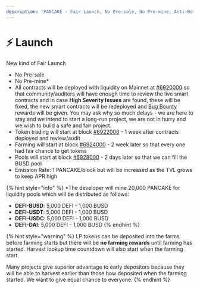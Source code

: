 ```yaml
---
description: 'PANCAKE - Fair Launch, No Pre-sale, No Pre-mine, Anti-Bot, Anti Whale'
---
```


# ⚡ Launch

New kind of Fair Launch

* No Pre-sale
* No Pre-mine\*
* All contracts will be deployed with liquidity on Mainnet at [\#6920000](https://bscscan.com/block/countdown/6922000) so that community/auditors will have enough time to review the live smart contracts and in case **High Severity Issues** are found, these will be fixed, the new smart contracts will be redeployed and [Bug Bounty](security/bug-bounty.md) rewards will be given. You may ask why so much delays - we are here to stay and we intend to start a long-run project, we are not in hurry and we wish to build a safe and fair project.
* Token trading will start at block [\#6922000](https://bscscan.com/block/countdown/6922000) - 1 week after contracts deployed and review/audit
* Farming will start at block [\#6924000](https://bscscan.com/block/countdown/6922000) - 2 week later so that every one had fair chance to get tokens
* Pools will start at block [\#6928000](https://bscscan.com/block/countdown/6922000) - 2 days later so that we can fill the BUSD pool
* Emission Rate: 1 PANCAKE/block but will be increased as the TVL grows to keep APR high

{% hint style="info" %}
\*The developer will mine 20,000 PANCAKE for liquidity pools which will be distributed as follows:

* **DEFI-BUSD**: 5,000 DEFI - 1,000 BUSD
* **DEFI-USDT**: 5,000 DEFI - 1,000 BUSD
* **DEFI-USDC**: 5,000 DEFI - 1,000 BUSD
* **DEFI-DAI**:     5,000 DEFI - 1,000 BUSD
{% endhint %}

{% hint style="warning" %}
LP tokens can be deposited into the farms before farming starts but there will be **no farming rewards** until farming has started. Harvest lookup time countdown will also start when the farming start.   
  
Many projects give superior advantage to early depositors because they will be able to harvest earlier than those how deposited when the farming started. We want to give equal chance to everyone.
{% endhint %}

​

​

​

